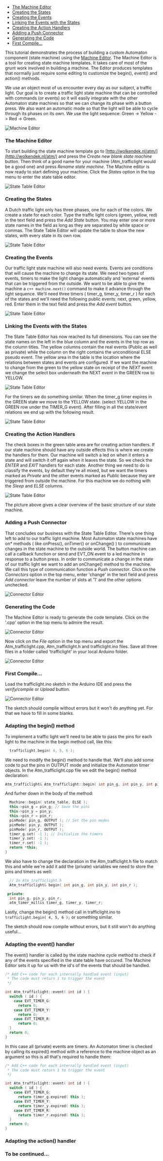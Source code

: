 * [The Machine Editor](#the-machine-editor)
* [Creating the States](#creating-the-states)
* [Creating the Events](#creating-the-events)
* [Linking the Events with the States](#linking-the-events-with-the-states)
* [Creating the Action Handlers](#creating-the-action-handlers)
* [Adding a Push Connector](#adding-a-push-connector)
* [Generating the Code](#generating-the-code)
* [First Compile...](#first-compile)

This tutorial demonstrates the process of building a custom Automaton component (state machine) using the [Machine Editor](http://www.wolkendek.nl/atm/). The Machine Editor is a tool for creating state machine templates. It takes care of most of the grunt work involved in building a machine. The Editor produces templates that normally just require some editing to customize the begin(), event() and action() methods. 

We use an object most of us encounter every day as our subject, a traffic light. Our goal is to create a 
traffic light state machine that can be controlled with commands (or events) so it will easily integrate
with the other Automaton state machines so that we can change its phase with a button press. We also want an automatic mode so that the light will be able to cycle through its phases on its own. We use the light sequence: Green -> Yellow -> Red -> Green.

![Machine Editor](images/mb2a.png)

### The Machine Editor

To start building the state machine template go to [http://wolkendek.nl/atm/](http://wolkendek.nl/atm/) and press the *Create new blank state machine* button. Then think of a good name for your machine 
(Atm_trafficlight would be a good one) and press *Rename state machine*. The Machine editor is now ready to start defining your machine. Click the *States* option in the top menu to enter the state table editor.

![State Table Editor](images/mb2b2.png)

### Creating the States

A Dutch traffic light only has three phases, one for each of the colors. We create a state for each color. Type the traffic light colors (green, yellow, red) in the text field and press the *Add State* button. You may enter one or more state names in the field as long as they are separated by white space or commas. The State Table Editor will update the table to show the new states, with every state in its own row.

![State Table Editor](images/mb2c.png)

### Creating the Events

Our traffic light state machine will also need events. Events are conditions that will cause the machine to change its state. We need two types of events, timers to make the light change automatically and 'external' events that can be triggered from the outside. We want to be able to give the machine a ```c++ machine.next()``` command to make it advance through the light sequence. We'll need three timers ( timer_g, timer_y, timer_r ) for each of the states and we'll need the following public events: next, green, yellow, red. Enter them in the text field and press the *Add event* button.
 
![State Table Editor](images/mb2d.png)

### Linking the Events with the States

The State Table Editor has now reached its full dimensions. You can see the state names on the left in the blue column and the events in the top row as the column titles. The yellow columns contain the real events (Public as well as private) while the column on the right contains the unconditional ELSE pseudo event. The yellow area in the table is the location where the relations between states and events are configured. If we want the machine to change from the green to the yellow state on receipt of the *NEXT* event we change the select box underneath the NEXT event in the GREEN row to YELLOW. 

![State Table Editor](images/mb2e.png)

For the timers we do something similar. When the timer_g timer expires in the GREEN state we move to the YELLOW state. (select YELLOW in the GREEN row under the TIMER_G event). After filling in all the state/event relations we end up with the following result.

![State Table Editor](images/mb2f.png)

### Creating the Action Handlers

The check boxes in the green table area are for creating action handlers. If our state machine should have any outside effects this is where we create the handlers for them. Our machine will switch a led on when it enters a state and will switch it off again when it leaves the state. So we check the *ENTER* and *EXIT* handlers for each state. Another thing we need to do is classify the events, by default they're all mixed, but we want the timers marked as *Private* and the other events marked as *Public* because they are triggered from outside the machine. For this machine we do nothing with the *Sleep* and *ELSE* columns.

![State Table Editor](images/mb2g.png)

The picture above gives a clear overview of the basic structure of our state machine.

### Adding a Push Connector

That concludes our business with the State Table Editor. There's one thing left to add to our traffic light machine. Most Automaton state machines have on* methods ( like onPress(), onTimer() or onChange() ) to communicate changes in the state machine to the outside world. The button machine can call a callback function or send and EVT_ON event to a led machine in response to a button press. In order to communicate a change in the state of our traffic light we want to add an onChange() method to the machine. We call this type of communication function a *Push connector*. Click on the *Connectors* option in the top menu, enter 'change' in the text field and press *Add connector* leave the number of slots at '1' and the other options unchecked.

![Connector Editor](images/mb2h.png)

### Generating the Code

The Machine Editor is ready to generate the code template. Click on the '.cpp' option in the top menu to admire the result. 

![Connector Editor](images/mb2i.png)

Now click on the *File* option in the top menu and export the Atm_trafficlight.cpp, Atm_trafficlight.h and trafficlight.ino files. Save all three files in a folder called 'trafficlight' in your local Arduino folder.

![Connector Editor](images/mb2j.png)

### First Compile...

Load the trafficlight.ino sketch in the Arduino IDE and press the *verify/compile* or *Upload* button.

![Connector Editor](images/mb2k.png)

 The sketch should compile without errors but it won't do anything yet. For that we have to fill in some blanks.

### Adapting the begin() method

To implement a traffic light we'll need to be able to pass the pins for each light to the machine in the begin method call, like this:

```c++
  trafficlight.begin( 4, 5, 6 );
```

We need to modify the begin() method to handle that. We'll also add some code to put the pins in OUTPUT mode and initialize the Automaton timer objects. In the Atm_trafficlight.cpp file we edit the begin() method declaration:

```c++
Atm_trafficlight& Atm_trafficlight::begin( int pin_g, int pin_y, int pin_r ) { // Add pins
```

And furher down in the body of the method:

```c++
  Machine::begin( state_table, ELSE );
  this->pin_g = pin_g; // Save the pins
  this->pin_y = pin_y;
  this->pin_r = pin_r;
  pinMode( pin_g, OUTPUT ); // Set the pin modes
  pinMode( pin_y, OUTPUT );
  pinMode( pin_r, OUTPUT );
  timer_g.set( -1 ); // Initialize the timers
  timer_y.set( -1 );
  timer_r.set( -1 );
  return *this;          
}
```

We also have to change the declaration in the Atm_trafficlight.h file to match this and while we're add it add the (private) variables we need to store the pins and timers as well:

```c++
  // In Atm_trafficlight.h
  Atm_trafficlight& begin( int pin_g, int pin_y, int pin_r );

 private:
  int pin_g, pin_y, pin_r;
  atm_timer_millis timer_g, timer_y, timer_r;
```  

Lastly, change the begin() method call in trafficlight.ino to ``` trafficlight.begin( 4, 5, 6 ); ``` or something similar.

The sketch should now compile without errors, but it still won't do anything useful...

### Adapting the event() handler

The event() handler is called by the state machine cycle method to check if any of the events specified in the state table have occured. The Machine Editor sets it up for us with the id's of the events that should be handled. 

```c++
/* Add C++ code for each internally handled event (input) 
 * The code must return 1 to trigger the event
 */

int Atm_trafficlight::event( int id ) {
  switch ( id ) {
    case EVT_TIMER_G:
      return 0;
    case EVT_TIMER_Y:
      return 0;
    case EVT_TIMER_R:
      return 0;
  }
  return 0;
}
```

In this case all (private) events are timers. An Automaton timer is checked by calling its expired() method with a reference to the machine object as an argument so this is all that's required to handle them:

```c++
/* Add C++ code for each internally handled event (input) 
 * The code must return 1 to trigger the event
 */

int Atm_trafficlight::event( int id ) {
  switch ( id ) {
    case EVT_TIMER_G:
      return timer_g.expired( this );
    case EVT_TIMER_Y:
      return timer_y.expired( this );
    case EVT_TIMER_R:
      return timer_r.expired( this );
  }
  return 0;
}
```

### Adapting the action() handler


### To be continued...

